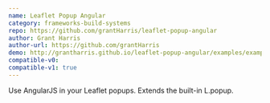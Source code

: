 ```yaml
---
name: Leaflet Popup Angular
category: frameworks-build-systems
repo: https://github.com/grantHarris/leaflet-popup-angular
author: Grant Harris
author-url: https://github.com/grantHarris
demo: http://grantharris.github.io/leaflet-popup-angular/examples/examples.html
compatible-v0:
compatible-v1: true
---
```


Use AngularJS in your Leaflet popups. Extends the built-in L.popup.
